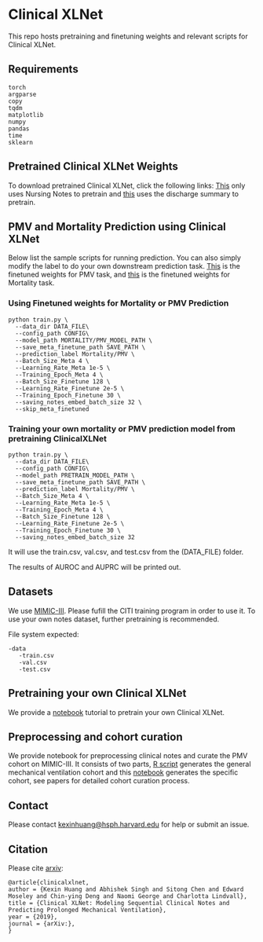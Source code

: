 # Clinical XLNet

This repo hosts pretraining and finetuning weights and relevant scripts for Clinical XLNet.

## Requirements

```
torch
argparse
copy
tqdm
matplotlib
numpy
pandas
time
sklearn
```

## Pretrained Clinical XLNet Weights

To download pretrained Clinical XLNet, click the following links: [This]() only uses Nursing Notes to pretrain and [this]() uses the discharge summary to pretrain. 

## PMV and Mortality Prediction using Clinical XLNet

Below list the sample scripts for running prediction. You can also simply modify the label to do your own downstream prediction task. [This]() is the finetuned weights for PMV task, and [this]() is the finetuned weights for Mortality task. 

### Using Finetuned weights for Mortality or PMV Prediction
```
python train.py \
  --data_dir DATA_FILE\
  --config_path CONFIG\
  --model_path MORTALITY/PMV_MODEL_PATH \
  --save_meta_finetune_path SAVE_PATH \
  --prediction_label Mortality/PMV \
  --Batch_Size_Meta 4 \
  --Learning_Rate_Meta 1e-5 \
  --Training_Epoch_Meta 4 \
  --Batch_Size_Finetune 128 \
  --Learning_Rate_Finetune 2e-5 \
  --Training_Epoch_Finetune 30 \
  --saving_notes_embed_batch_size 32 \
  --skip_meta_finetuned 
```

### Training your own mortality or PMV prediction model from pretraining ClinicalXLNet
```
python train.py \
  --data_dir DATA_FILE\
  --config_path CONFIG\
  --model_path PRETRAIN_MODEL_PATH \
  --save_meta_finetune_path SAVE_PATH \
  --prediction_label Mortality/PMV \
  --Batch_Size_Meta 4 \
  --Learning_Rate_Meta 1e-5 \
  --Training_Epoch_Meta 4 \
  --Batch_Size_Finetune 128 \
  --Learning_Rate_Finetune 2e-5 \
  --Training_Epoch_Finetune 30 \
  --saving_notes_embed_batch_size 32 
```

It will use the train.csv, val.csv, and test.csv from the (DATA_FILE) folder.

The results of AUROC and AUPRC will be printed out.

## Datasets

We use [MIMIC-III](https://mimic.physionet.org/about/mimic/). Please fufill the CITI training program in order to use it. To use your own notes dataset, further pretraining is recommended.

File system expected:

```
-data
   -train.csv
   -val.csv
   -test.csv
```

## Pretraining your own Clinical XLNet

We provide a [notebook](pretraining/pretrain-xlnet.ipynb) tutorial to pretrain your own Clinical XLNet.

## Preprocessing and cohort curation

We provide notebook for preprocessing clinical notes and curate the PMV cohort on MIMIC-III. It consists of two parts, [R script](cohort_curation/HST953_FALL2019_Cohort_Selection27Sep19.Rmd) generates the general mechanical ventilation cohort and this [notebook](cohort_curation/MechVent_Preprocessing.ipynb) generates the specific cohort, see papers for detailed cohort curation process.

## Contact

Please contact kexinhuang@hsph.harvard.edu for help or submit an issue. 

## Citation

Please cite [arxiv]():
```
@article{clinicalxlnet,
author = {Kexin Huang and Abhishek Singh and Sitong Chen and Edward Moseley and Chin-ying Deng and Naomi George and Charlotta Lindvall},
title = {Clinical XLNet: Modeling Sequential Clinical Notes and Predicting Prolonged Mechanical Ventilation},
year = {2019},
journal = {arXiv:},
}

```




